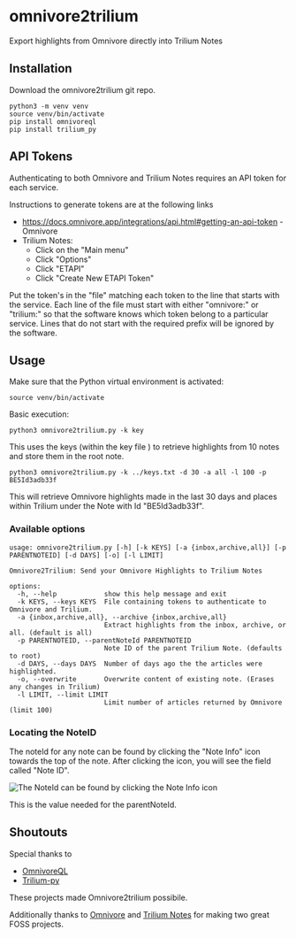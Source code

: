# omnivore2trilium
Export highlights from Omnivore directly into Trilium Notes

## Installation
Download the omnivore2trilium git repo. 

 ``` 
python3 -m venv venv
source venv/bin/activate
pip install omnivoreql
pip install trilium_py
 ``` 

## API Tokens
Authenticating to both Omnivore and Trilium Notes requires an API token for each service. 

Instructions to generate tokens are at the following links
- https://docs.omnivore.app/integrations/api.html#getting-an-api-token - Omnivore
- Trilium Notes:
  - Click on the "Main menu"
  - Click "Options"
  - Click "ETAPI"
  - Click "Create New ETAPI Token"

Put the token's in the "file" matching each token to the line that starts with the service. Each line of the file must start with either "omnivore:" or "trilium:" so that the software knows which token belong to a particular service.  Lines that do not start with the required prefix will be ignored by the software.

## Usage
Make sure that the Python virtual environment is activated:

```source venv/bin/activate```

Basic execution:

```python3 omnivore2trilium.py -k key```

This uses the keys (within the key file ) to retrieve highlights from 10 notes and store them in the root note.

```python3 omnivore2trilium.py -k ../keys.txt -d 30 -a all -l 100 -p BE5Id3adb33f```

This will retrieve Omnivore highlights made in the last 30 days and places within Trilium under the Note with Id "BE5Id3adb33f". 

### Available options

```
usage: omnivore2trilium.py [-h] [-k KEYS] [-a {inbox,archive,all}] [-p PARENTNOTEID] [-d DAYS] [-o] [-l LIMIT]

Omnivore2Trilium: Send your Omnivore Highlights to Trilium Notes

options:
  -h, --help            show this help message and exit
  -k KEYS, --keys KEYS  File containing tokens to authenticate to Omnivore and Trilium.
  -a {inbox,archive,all}, --archive {inbox,archive,all}
                        Extract highlights from the inbox, archive, or all. (default is all)
  -p PARENTNOTEID, --parentNoteId PARENTNOTEID
                        Note ID of the parent Trilium Note. (defaults to root)
  -d DAYS, --days DAYS  Number of days ago the the articles were highlighted.
  -o, --overwrite       Overwrite content of existing note. (Erases any changes in Trilium)
  -l LIMIT, --limit LIMIT
                        Limit number of articles returned by Omnivore (limit 100)
```

### Locating the NoteID
The noteId for any note can be found by clicking the "Note Info" icon towards the top of the note. After clicking the icon, you will see the field called "Note ID". 

![The NoteId can be found by clicking the Note Info icon](./noteID.png)

This is the value needed for the parentNoteId. 

## Shoutouts
Special thanks to
- [OmnivoreQL](https://github.com/yazdipour/OmnivoreQL)
- [Trilium-py](https://github.com/Nriver/trilium-py)

These projects made Omnivore2trilium possibile.

Additionally thanks to [Omnivore](https://omnivore.app/) and [Trilium Notes](https://github.com/zadam/trilium) for making two great FOSS projects.